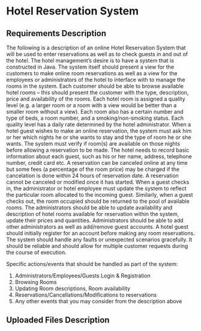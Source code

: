 # Hotel Reservation System
## Requirements Description
The following is a description of an online Hotel Reservation System that will be used to 
enter reservations as well as to check guests in and out of the hotel. 
The hotel management’s desire is to have a system that is constructed in Java. 
The system itself should present a view for the customers to make online room reservations 
as well as a view for the employees or administrators of the hotel to interface with to manage 
the rooms in the system. Each customer should be able to browse available hotel rooms – this should 
present the customer with the type, description, price and availability of the rooms. Each hotel room
is assigned a quality level (e.g. a larger room or a room with a view would be better than a smaller room
without a view). Each room also has a certain number and type of beds, a room number, and a smoking/non-smoking status. 
Each quality level has a daily rate determined by the hotel administrator. When a hotel guest wishes to make an online reservation, 
the system must ask him or her which nights he or she wants to stay and the type of room he or she wants.
The system must verify if room(s) are available on those nights before allowing a reservation to be made.
The hotel needs to record basic information about each guest, such as his or her name, address, telephone number, credit card etc. 
A reservation can be canceled online at any time but some fees (a percentage of the room price) may be charged if the 
cancelation is done within 24 hours of reservation date. A reservation cannot be canceled or modified once it has started.
When a guest checks in, the administrator or hotel employee must update the system to reflect the particular room
allocated to the incoming guest. Similarly, when a guest checks out, the room occupied should be returned to the pool
of available rooms. The administrators should be able to update availability and description of hotel rooms available
for reservation within the system, update their prices and quantities. Administrators should be able to add other
administrators as well as add/remove guest accounts. A hotel guest should initially register for an account before
making any room reservations. The system should handle any faults or unexpected scenarios gracefully. It should be
reliable and should allow for multiple customer requests during the course of execution.

Specific actions/events that should be handled as part of the system:

1. Administrators/Employees/Guests Login & Registration
2. Browsing Rooms
3. Updating Room descriptions, Room availability
4. Reservations/Cancellations/Modifications to reservations
5. Any other events that you may consider from the description above

## Uploaded Files Description


